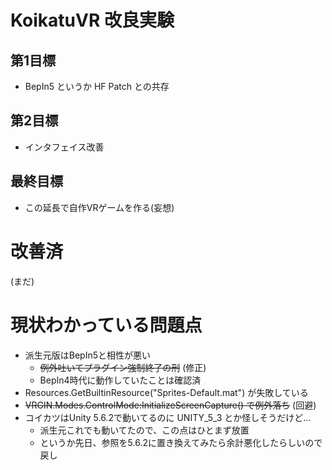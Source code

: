 # KoikatuVR 改良実験

## 第1目標

- BepIn5 というか HF Patch との共存

## 第2目標

- インタフェイス改善

## 最終目標

- この延長で自作VRゲームを作る(妄想)

# 改善済

(まだ)

# 現状わかっている問題点 

- 派生元版はBepIn5と相性が悪い
  - ~~例外吐いてプラグイン強制終了の刑~~ (修正)
  - BepIn4時代に動作していたことは確認済
- Resources.GetBuiltinResource<Material>("Sprites-Default.mat") が失敗している
- ~~VRGIN.Modes.ControlMode:InitializeScreenCapture() で例外落ち~~ (回避)
- コイカツはUnity 5.6.2で動いてるのに UNITY_5_3 とか怪しそうだけど…
  - 派生元これでも動いてたので、この点はひとまず放置
  - というか先日、参照を5.6.2に置き換えてみたら余計悪化したらしいので戻し
